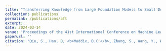 ```yaml
---
title: "Transferring Knowledge from Large Foundation Models to Small Downstream Tasks"
collection: publications
permalink: /publications/aft
excerpt:
date: 2024-03-14
venue: 'Proceedings of the 41st International Conference on Machine Learning (ICML)'
paperurl: ''
citation: 'Qiu, S., Han, B, <b>Maddix, D.C.</b>, Zhang, S., Wang, Y., Wilson, A.G. (2024). &quot;Transferring Knowledge from Large Foundation Models to Small Downstream Tasks.&quot; <i>Proceedings of the 41st International Conference on Machine Learning (ICML), PMLR.</i> 235.'
---
```

